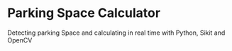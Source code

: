 # Parking Space Calculator

Detecting parking Space and calculating in real time with Python, Sikit and OpenCV 
